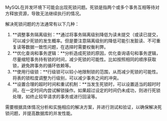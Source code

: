 MySQL在并发环境下可能会出现死锁问题。死锁是指两个或多个事务互相等待对方释放资源，导致无法继续执行的情况。

解决死锁问题的方法通常有以下几种：

1. **调整事务隔离级别：**通过将事务隔离级别降低为读未提交（或读已提交，可以减少死锁的发生概率。但是要注意隔离级别的降低可能引发脏读、不可重复读等数据一致性问题，在选择时需要权衡利弊。
2. **优化查询和事务逻辑：**分析造成死锁的原因，优化查询语句和事务逻辑，尽量缩短事务持有锁的时间，减少死锁的可能性。比如按照相同的顺序获取锁，避免跨事务的循环依赖等。
3. **使用行级锁：**行级锁可以较小地限制锁的范围，从而减少死锁的可能性。将表的锁粒度调整为行级别，可以减少事务之间的冲突。
4. **设置合理的超时时间和重试机制：**当发生死锁时，可以设置适当的超时时间，在一定时间内尝试解锁操作。如果超过设定的时间仍未成功，则进行死锁处理，如终止较早请求的事务或进行回滚等。

需要根据具体情况分析和实施相应的解决方案，并进行测试和验证，以确保解决死锁问题，并提高数据库的并发性能。

